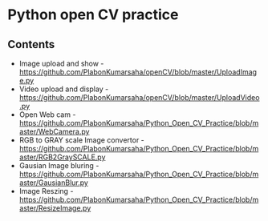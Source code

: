 # Python open CV practice

## Contents
* Image upload and show - https://github.com/PlabonKumarsaha/openCV/blob/master/UploadImage.py
* Video upload and display - https://github.com/PlabonKumarsaha/openCV/blob/master/UploadVideo.py
* Open Web cam - https://github.com/PlabonKumarsaha/Python_Open_CV_Practice/blob/master/WebCamera.py
* RGB to GRAY scale Image convertor - https://github.com/PlabonKumarsaha/Python_Open_CV_Practice/blob/master/RGB2GraySCALE.py
* Gausian Image bluring - https://github.com/PlabonKumarsaha/Python_Open_CV_Practice/blob/master/GausianBlur.py
* Image Reszing - https://github.com/PlabonKumarsaha/Python_Open_CV_Practice/blob/master/ResizeImage.py
